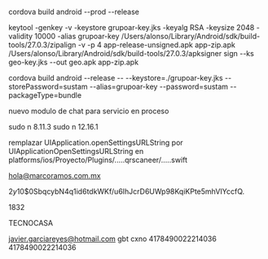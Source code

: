 cordova build android --prod --release

keytool -genkey -v -keystore grupoar-key.jks -keyalg RSA -keysize 2048 -validity 10000 -alias grupoar-key
 /Users/alonso/Library/Android/sdk/build-tools/27.0.3/zipalign -v -p 4 app-release-unsigned.apk app-zip.apk
 /Users/alonso/Library/Android/sdk/build-tools/27.0.3/apksigner sign --ks geo-key.jks --out geo.apk app-zip.apk

cordova build android --release -- --keystore=./grupoar-key.jks --storePassword=sustam --alias=grupoar-key --password=sustam --packageType=bundle

nuevo modulo de chat para servicio en proceso

sudo n 8.11.3
sudo n 12.16.1

remplazar UIApplication.openSettingsURLString por UIApplicationOpenSettingsURLString 
en platforms/ios/Proyecto/Plugins/.....qrscaneer/.....swift

hola@marcoramos.com.mx


$2y$10$0SbqcybN4q1id6tdkWKf/u6IhJcrD6UWp98KqiKPte5mhVIYccfQ.

1832

TECNOCASA

javier.garciareyes@hotmail.com
  gbt cxno 
4178490022214036
4178490022214036